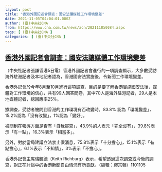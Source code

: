 ```yaml
---
layout: post
title: "香港外國記者會調查：國安法讓媒體工作環境變差"
date: 2021-11-05T04:04:01.000Z
author: (臺)中央社CNA
from: https://www.cna.com.tw/news/acn/202111050084.aspx
tags: [ (臺)中央社CNA ]
categories: [ (臺)中央社CNA ]
---
```

<!--1636085041000-->
[香港外國記者會調查：國安法讓媒體工作環境變差](https://www.cna.com.tw/news/acn/202111050084.aspx)
------

<div>
<div></div><div><p>（中央社記者張謙香港5日電）香港外國記者會進行的一項調查顯示，大多數受訪海外駐港記者及本地記者認為，香港國安法實施後，令新聞工作環境變差。</p><p>香港外記會於今年8月至10月進行這項調查，目的是要了解香港實施國安法後，媒體對工作環境的信心，共有99人回答問卷，其中70人是海外駐港記者，29人是本地媒體記者，總回應率25%。</p><p>據調查，受訪者被問到香港的工作環境有否改變時，83.8% 認為「環境變差」，15.2%認為「沒有改變」，1%認為「變好」。</p><p>被問到在報導方面是否有「自我審查」，43.9%的人表元「完全沒有」，39.8%表示「有一點」，16.3%表示「相當多」。</p><p>另外，對於當局建議立法禁止假消息，75.8%表示「十分擔心」，15.1%表示「有點擔心」，6.1%表示「不知情」，3%表示「不擔心」。</p><p>香港外記會主席瑞凱德（Keith Richburg）表示，希望透過這次調查或今後的調查，對正在討論中的香港新聞自由情況有所貢獻。（編輯：繆宗翰）1101105</p></div>
</div>
